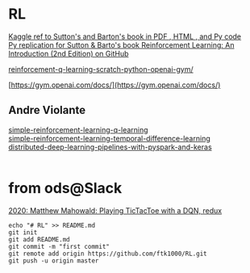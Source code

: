 # RL

[Kaggle ref to Sutton's and Barton's book in PDF , HTML , and Py code](https://www.kaggle.com/c/google-football/discussion/187658)<br>
[Py replication for Sutton & Barto's book Reinforcement Learning: An Introduction (2nd Edition) on GitHub](https://github.com/ShangtongZhang/reinforcement-learning-an-introduction)<br>


[reinforcement-q-learning-scratch-python-openai-gym/](https://www.learndatasci.com/tutorials/reinforcement-q-learning-scratch-python-openai-gym/)<br>

[https://gym.openai.com/docs/](https://gym.openai.com/docs/)<br>

## Andre Violante
[simple-reinforcement-learning-q-learning](https://towardsdatascience.com/simple-reinforcement-learning-q-learning-fcddc4b6fe56)<br>
[simple-reinforcement-learning-temporal-difference-learning](https://towardsdatascience.com/simple-reinforcement-learning-temporal-difference-learning-53d1b3263d79)<br>
[distributed-deep-learning-pipelines-with-pyspark-and-keras](https://towardsdatascience.com/distributed-deep-learning-pipelines-with-pyspark-and-keras-a3a1c22b9239)<br>
[]()<br>

# from ods@Slack
[2020: Matthew Mahowald:  Playing TicTacToe with a DQN, redux](https://mahowald.github.io/pytorch-dqn/)<br>

    echo "# RL" >> README.md
    git init
    git add README.md
    git commit -m "first commit"
    git remote add origin https://github.com/ftk1000/RL.git
    git push -u origin master
    
    
